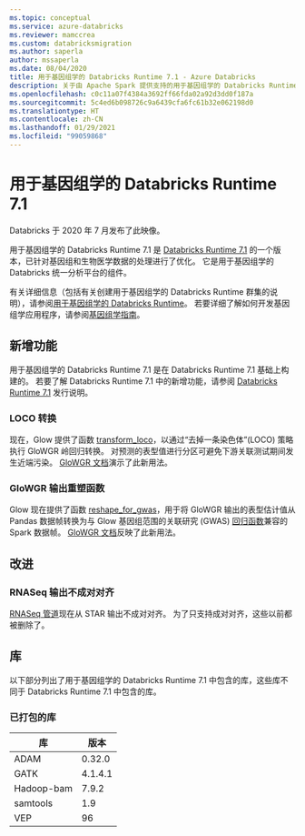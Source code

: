 ```yaml
---
ms.topic: conceptual
ms.service: azure-databricks
ms.reviewer: mamccrea
ms.custom: databricksmigration
ms.author: saperla
author: mssaperla
ms.date: 08/04/2020
title: 用于基因组学的 Databricks Runtime 7.1 - Azure Databricks
description: 关于由 Apache Spark 提供支持的用于基因组学的 Databricks Runtime 7.1 的发行说明。
ms.openlocfilehash: c0c11a07f4384a3692ff66fda02a92d3dd0f187a
ms.sourcegitcommit: 5c4ed6b098726c9a6439cfa6fc61b32e062198d0
ms.translationtype: HT
ms.contentlocale: zh-CN
ms.lasthandoff: 01/29/2021
ms.locfileid: "99059868"
---
```

# <a name="databricks-runtime-71-for-genomics"></a>用于基因组学的 Databricks Runtime 7.1

Databricks 于 2020 年 7 月发布了此映像。

用于基因组学的 Databricks Runtime 7.1 是 [Databricks Runtime 7.1](7.1.md) 的一个版本，已针对基因组和生物医学数据的处理进行了优化。 它是用于基因组学的 Databricks 统一分析平台的组件。

有关详细信息（包括有关创建用于基因组学的 Databricks Runtime 群集的说明），请参阅[用于基因组学的 Databricks Runtime](../../runtime/genomicsruntime.md#dbr-genomics)。 若要详细了解如何开发基因组学应用程序，请参阅[基因组学指南](../../applications/genomics/index.md)。

## <a name="new-features"></a>新增功能

用于基因组学的 Databricks Runtime 7.1 是在 Databricks Runtime 7.1 基础上构建的。 若要了解 Databricks Runtime 7.1 中的新增功能，请参阅 [Databricks Runtime 7.1](7.1.md) 发行说明。

### <a name="loco-transformation"></a>LOCO 转换

现在，Glow 提供了函数 [transform_loco](https://glow.readthedocs.io/en/latest/api-docs/glowgr.html#glow.wgr.linear_model.ridge_model.RidgeRegression.transform_loco)，以通过“去掉一条染色体”(LOCO) 策略执行 GloWGR 岭回归转换。 对预测的表型值进行分区可避免下游关联测试期间发生近端污染。 [GloWGR 文档](https://glow.readthedocs.io/en/latest/tertiary/whole-genome-regression.html)演示了此新用法。

### <a name="glowgr-output-reshaping-function"></a>GloWGR 输出重塑函数

Glow 现在提供了函数 [reshape_for_gwas](https://glow.readthedocs.io/en/latest/api-docs/glowgr.html#glow.wgr.functions.reshape_for_gwas)，用于将 GloWGR 输出的表型估计值从 Pandas 数据帧转换为与 Glow 基因组范围的关联研究 (GWAS) [回归函数](https://glow.readthedocs.io/en/latest/tertiary/regression-tests.html)兼容的 Spark 数据帧。 [GloWGR 文档](https://glow.readthedocs.io/en/latest/tertiary/whole-genome-regression.html)反映了此新用法。

## <a name="improvements"></a>改进

### <a name="rnaseq-outputs-unpaired-alignments"></a>RNASeq 输出不成对对齐

[RNASeq 管道](../../applications/genomics/secondary/rnaseq-pipeline.md)现在从 STAR 输出不成对对齐。 为了只支持成对对齐，这些以前都被删除了。

## <a name="libraries"></a>库

以下部分列出了用于基因组学的 Databricks Runtime 7.1 中包含的库，这些库不同于 Databricks Runtime 7.1 中包含的库。

### <a name="packaged-libraries"></a>已打包的库

| 库                                            | 版本                                            |
|----------------------------------------------------|----------------------------------------------------|
| ADAM                                               | 0.32.0                                             |
| GATK                                               | 4.1.4.1                                            |
| Hadoop-bam                                         | 7.9.2                                              |
| samtools                                           | 1.9                                                |
| VEP                                                | 96                                                 |